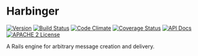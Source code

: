 # Harbinger

[![Version](https://badge.fury.io/rb/harbinger.png)](http://badge.fury.io/rb/harbinger)
[![Build Status](https://travis-ci.org/ndlib/harbinger.png?branch=master)](https://travis-ci.org/ndlib/harbinger)
[![Code Climate](https://codeclimate.com/github/ndlib/harbinger.png)](https://codeclimate.com/github/ndlib/harbinger)
[![Coverage Status](https://img.shields.io/coveralls/ndlib/harbinger.svg)](https://coveralls.io/r/ndlib/harbinger)
[![API Docs](http://img.shields.io/badge/API-docs-blue.svg)](http://rubydoc.info/github/ndlib/hydramata-work/master/frames/)
[![APACHE 2 License](http://img.shields.io/badge/APACHE2-license-blue.svg)](./LICENSE)

A Rails engine for arbitrary message creation and delivery.
